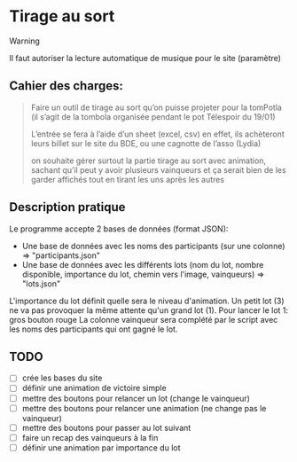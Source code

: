 # Tirage au sort

> [!WARNING]
> Il faut autoriser la lecture automatique de musique pour le site (paramètre)

## Cahier des charges:
>Faire un outil de tirage au sort qu’on puisse projeter pour la tomPotla (il s’agit de la tombola organisée pendant le pot Télespoir du 19/01)
>
>L’entrée se fera à l’aide d’un sheet (excel, csv) en effet, ils achèteront leurs billet sur le site du BDE, ou une cagnotte de l’asso (Lydia) 
>
>on souhaite gérer surtout la partie tirage au sort avec animation, sachant qu’il  peut y avoir plusieurs vainqueurs et ça serait bien de les garder affichés tout en tirant les uns après les autres

## Description pratique
Le programme accepte 2 bases de données (format JSON):
- Une base de données avec les noms des participants (sur une colonne) => "participants.json"
- Une base de données avec les différents lots (nom du lot, nombre disponible, importance du lot, chemin vers l'image, vainqueurs) => "lots.json"

L'importance du lot définit quelle sera le niveau d'animation. Un petit lot (3) ne va pas provoquer la même attente qu'un grand lot (1). Pour lancer le lot 1: gros bouton rouge
La colonne vainqueur sera complété par le script avec les noms des participants qui ont gagné le lot.


## TODO
- [ ] crée les bases du site
- [ ] définir une animation de victoire simple
- [ ] mettre des boutons pour relancer un lot (change le vainqueur)
- [ ] mettre des boutons pour relancer une animation (ne change pas le vainqueur)
- [ ] mettre des boutons pour passer au lot suivant
- [ ] faire un recap des vainqueurs à la fin
- [ ] définir une animation par importance du lot